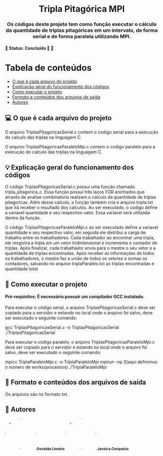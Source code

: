 <h1 align="center">
     <a> Tripla Pitagórica MPI</a>
</h1>

<h3 align="center">
    Os códigos deste projeto tem como função executar o cálculo da quantidade de triplas pitagóricas em um intervalo, de forma serial e de forma paralela utilizando MPI.
</h3>

<h4 align="left">
	🚧   Status: Concluído 🚀 🚧
</h4>


Tabela de conteúdos
=================
<!--ts-->
   * [O que é cada arquivo do projeto](#-o-que-é-cada-arquivo-do-projeto)
   * [Explicação geral do funcionamento dos códigos](#-explicação-geral-do-funcionamento-dos-códigos)
   * [Como executar o projeto](#-como-executar-o-projeto)
   * [Formato e conteúdos dos arquivos de saída](#-Formato-e-conteúdos-dos-arquivos-de-saída)
   * [Autores](#-autores)
<!--te-->


## 💻 O que é cada arquivo do projeto

O arquivo TriplasPitagoricasSerial.c contem o codigo serial para a execução do calculo das triplas na linguagem C. 

O arquivo TriplasPitagoricasParaleloMpi.c contem o codigo paralelo para a execução do calculo das triplas na linguagem C. 


## 💡 Explicação geral do funcionamento dos códigos

O código TriplasPitagoricasSerial.c possui uma função chamada tripla_pitagorica_c. Essa função possui três laços FOR aninhados que através de analise combinatoria realizam o calculo da quantidade de triplas pitagoricas. Além desse calculo, a função também cria o arquivo tripla.txt que irá receber o resultado dos calculos. Ao ser executado, o codigo define a variavel quantidade e seu respectivo valor. Essa variavel será utilizada dentro da função.

O código TriplasPitagoricasParaleloMpi.c ao ser executado define a variavel quantidade e seu respectivo valor, em seguida ele distribui a carga de trabalho entre os trabalhadores. Cada trabalhador ao encontrar uma tripla, ele resgistra a tripla em um vetor tridmiensional e incrementa o contador de triplas. Após finalizar, cada trabalhador envia para o mestre o seu vetor e a quantidade de triplas encontradas. Após receber as informações de todos os trabalhadores, o mestre faz a união de todos os vetores e somas os contadores, salvando no arquivo triplaParalelo.txt as triplas encontradas e quantidade total.


## 🚀 Como executar o projeto

#### Pré-requisitos: É necessário possuir um compilador GCC instalado.

Para executar o código serial, o arquivo TriplasPitagoricasSerial.c deve ser copiado para o servidor e estando no local onde o arquivo foi salvo, deve ser executado o seguinte comando: 

gcc TriplasPitagoricasSerial.c -o TriplasPitagoricasSerial ./TriplasPitagoricasSerial



Para executar o código paralelo, o arquivo TriplasPitagoricasParaleloMpi.c deve ser copiado para o servidor e estando no local onde o arquivo foi salvo, deve ser executado o seguinte comando: 

mpicc TriplaParaleloMpi.c -o TriplaParaleloMpi mpirun -np 2(aqui definimos o número de works/processos) ./TriplaParaleloMpi


## 📝 Formato e conteúdos dos arquivos de saída

Os arquivos são no formato txt.


## 🦸 Autores

<a href="https://github.com/osvaldolimeirasantos">
 <img style="border-radius: 50%;" src="https://avatars.githubusercontent.com/u/91644823?v=4" width="100px;" alt=""/>
 <sub><b>Osvaldo Limeira</b></sub></a> <a href="https://github.com/osvaldolimeirasantos" title="Rocketseat"></a>


<a href="https://github.com/jessicagreig1">
 <img style="border-radius: 50%;" src="https://avatars.githubusercontent.com/u/34080482?v=4" width="100px;" alt=""/>
 <sub><b>Jessica Cerqueira </b></sub></a> <a href="https://github.com/jessicagreig1" title="Rocketseat"></a>
 <br />


